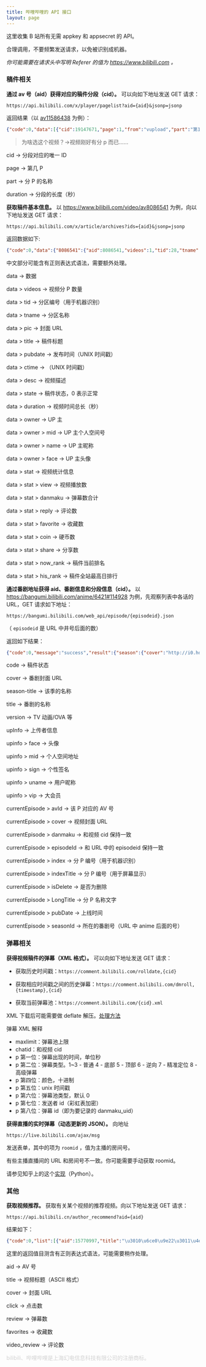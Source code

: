 ```yaml
---
title: 哔哩哔哩的 API 接口
layout: page
---
```


这里收集 B 站所有无需 appkey 和 appsecret 的 API。

<p class=yousa>合理调用，不要频繁发送请求，以免被识别成机器。</p>

_你可能需要在请求头中写明 Referer 的值为 https://www.bilibili.com 。_

### 稿件相关

**通过 av 号（aid）获得对应的稿件分段（cid）。** 可以向如下地址发送 GET 请求：

`https://api.bilibili.com/x/player/pagelist?aid={aid}&jsonp=jsonp`

返回结果（以 [av11586438](https://www.bilibili.com/video/av11586438/) 为例）：

```json
{"code":0,"data":[{"cid":19147671,"page":1,"from":"vupload","part":"第1话  传说的少女","duration":1407,"vid":"","weblink":""},{"cid":19147700,"page":2,"from":"vupload","part":"第2话  朱雀的巫女","duration":1406,"vid":"","weblink":""},{"cid":19147672,"page":3,"from":"vupload","part":"第3话  朱雀七星","duration":1407,"vid":"","weblink":""},{"cid":19147666,"page":4,"from":"vupload","part":"第4话  没有交集的思绪","duration":1407,"vid":"","weblink":""},{"cid":19147679,"page":5,"from":"vupload","part":"第5话  迷惘的心","duration":1407,"vid":"","weblink":""},{"cid":19147680,"page":6,"from":"vupload","part":"第6话  就算牺牲自己","duration":1407,"vid":"","weblink":""},{"cid":19147673,"page":7,"from":"vupload","part":"第7话  归心似箭","duration":1393,"vid":"","weblink":""},{"cid":19147655,"page":8,"from":"vupload","part":"第8话  想见到你","duration":1403,"vid":"","weblink":""},{"cid":19147674,"page":9,"from":"vupload","part":"第9话  看不见的敌人","duration":1407,"vid":"","weblink":""},{"cid":19147681,"page":10,"from":"vupload","part":"第10话  被囚禁的少女","duration":1406,"vid":"","weblink":""},{"cid":19147659,"page":11,"from":"vupload","part":"第11话  青龙的巫女","duration":1407,"vid":"","weblink":""},{"cid":19147667,"page":12,"from":"vupload","part":"第12话  只有你","duration":1407,"vid":"","weblink":""},{"cid":19147656,"page":13,"from":"vupload","part":"第13话  因为爱","duration":1407,"vid":"","weblink":""},{"cid":19147682,"page":14,"from":"vupload","part":"第14话  碉堡之狼","duration":1407,"vid":"","weblink":""},{"cid":19147675,"page":15,"from":"vupload","part":"第15话  复活之乡","duration":1407,"vid":"","weblink":""},{"cid":19147701,"page":16,"from":"vupload","part":"第16话  悲哀的战斗","duration":1407,"vid":"","weblink":""},{"cid":19147687,"page":17,"from":"vupload","part":"第17话  邂逅之音","duration":1407,"vid":"","weblink":""},{"cid":19147657,"page":18,"from":"vupload","part":"第18话  恋慕的陷阱","duration":1407,"vid":"","weblink":""},{"cid":19147660,"page":19,"from":"vupload","part":"第19话  被撕裂的爱","duration":1407,"vid":"","weblink":""},{"cid":19147668,"page":20,"from":"vupload","part":"第20话  没希望的愿望","duration":1407,"vid":"","weblink":""},{"cid":19147702,"page":21,"from":"vupload","part":"第21话  为了保护你","duration":1406,"vid":"","weblink":""},{"cid":19147692,"page":22,"from":"vupload","part":"第22话  再也不分离","duration":1407,"vid":"","weblink":""},{"cid":19147676,"page":23,"from":"vupload","part":"第23话  谋略的预兆","duration":1339,"vid":"","weblink":""},{"cid":19147669,"page":24,"from":"vupload","part":"第24话  火焰的决心","duration":1406,"vid":"","weblink":""},{"cid":19147677,"page":25,"from":"vupload","part":"第25话  爱与悲伤","duration":1407,"vid":"","weblink":""},{"cid":19147658,"page":26,"from":"vupload","part":"第26话  星见祭之夜","duration":1407,"vid":"","weblink":""},{"cid":19147678,"page":27,"from":"vupload","part":"第27话  墓前的誓言","duration":1407,"vid":"","weblink":""},{"cid":19147662,"page":28,"from":"vupload","part":"第28话  古昔之旅","duration":1406,"vid":"","weblink":""},{"cid":19147693,"page":29,"from":"vupload","part":"第29话  开始行动之谜","duration":1407,"vid":"","weblink":""},{"cid":19147683,"page":30,"from":"vupload","part":"第30话  战争的闪光","duration":1406,"vid":"","weblink":""},{"cid":19147663,"page":31,"from":"vupload","part":"第31话  不安的漩涡","duration":1406,"vid":"","weblink":""},{"cid":19147703,"page":32,"from":"vupload","part":"第32话  朱雀的星宿殉难了","duration":1407,"vid":"","weblink":""},{"cid":19147694,"page":33,"from":"vupload","part":"第33话  柳宿永远的别离","duration":1407,"vid":"","weblink":""},{"cid":19147696,"page":34,"from":"vupload","part":"第34话  冰的防人","duration":1406,"vid":"","weblink":""},{"cid":19147684,"page":35,"from":"vupload","part":"第35话  奈落的海市蜃楼","duration":1407,"vid":"","weblink":""},{"cid":19147688,"page":36,"from":"vupload","part":"第36话  被蹂躏的爱","duration":1407,"vid":"","weblink":""},{"cid":19147695,"page":37,"from":"vupload","part":"第37话  幻惑的温情","duration":1325,"vid":"","weblink":""},{"cid":19147690,"page":38,"from":"vupload","part":"第38话  心的黎明","duration":1394,"vid":"","weblink":""},{"cid":19147664,"page":39,"from":"vupload","part":"第39话  妖惑的幻觉","duration":1407,"vid":"","weblink":""},{"cid":19147697,"page":40,"from":"vupload","part":"第40话  虚伪的爱","duration":1407,"vid":"","weblink":""},{"cid":19147652,"page":41,"from":"vupload","part":"第41话  复活的阳光","duration":1407,"vid":"","weblink":""},{"cid":19147665,"page":42,"from":"vupload","part":"第42话  无法越过的阻碍","duration":1407,"vid":"","weblink":""},{"cid":19147685,"page":43,"from":"vupload","part":"第43话  诀别的到来","duration":1407,"vid":"","weblink":""},{"cid":19147689,"page":44,"from":"vupload","part":"第44话  刹那的攻防","duration":1407,"vid":"","weblink":""},{"cid":19147653,"page":45,"from":"vupload","part":"第45话  分歧之光","duration":1407,"vid":"","weblink":""},{"cid":19147654,"page":46,"from":"vupload","part":"第46话  虚实的少年","duration":1407,"vid":"","weblink":""},{"cid":19147661,"page":47,"from":"vupload","part":"第47话  镇魂之空","duration":1407,"vid":"","weblink":""},{"cid":19147698,"page":48,"from":"vupload","part":"第48话  牺牲自己也在所不惜","duration":1407,"vid":"","weblink":""},{"cid":19147699,"page":49,"from":"vupload","part":"第49话  华烛之典","duration":1407,"vid":"","weblink":""},{"cid":19147670,"page":50,"from":"vupload","part":"第50话  赎罪的瞬间","duration":1407,"vid":"","weblink":""},{"cid":19147691,"page":51,"from":"vupload","part":"第51话  被托付的希望","duration":1407,"vid":"","weblink":""},{"cid":19147686,"page":52,"from":"vupload","part":"第52话  为了心爱的人","duration":1388,"vid":"","weblink":""}],"message":"0","ttl":1}
```

> 为啥选这个视频？→视频刚好有分 p 而已……

cid → 分段对应的唯一 ID

page → 第几 P

part → 分 P 的名称

duration → 分段的长度（秒）

**获取稿件基本信息。** 以 <https://www.bilibili.com/video/av8086541> 为例，向以下地址发送 GET 请求：

`https://api.bilibili.com/x/article/archives?ids={aid}&jsonp=jsonp`

返回数据如下:

```json
{"code":0,"data":{"8086541":{"aid":8086541,"videos":1,"tid":28,"tname":"原创音乐","copyright":1,"pic":"http://i1.hdslb.com/bfs/archive/54472f950e8b0aa8e245589e8330bf9e1fd6f9d1.jpg","title":"【泠鸢·原创】泼墨漓江【玖玲】【茜色诗集】","pubdate":1484755580,"ctime":1497413947,"desc":"#茜色诗集#收录曲【伴奏】http://pan.baidu.com/s/1i5qhL5r  乐师联动绫依版：av8088191\n非常开心能找到玖玲合作！往后希望也能够出更多好作品，谢谢冥凰一如既往的帮助，不知道我是不是也有机会去一次漓江~\nSTAFF众多无法写下，详见PV\n#茜色诗集#【专辑相关资讯请看：】http://qr07.cn/B6G1TJ","state":0,"attribute":49152,"duration":306,"rights":{"bp":0,"elec":0,"download":0,"movie":0,"pay":0,"hd5":0,"no_reprint":0},"owner":{"mid":282994,"name":"泠鸢yousa","face":"http://i0.hdslb.com/bfs/face/3cd9998cdb9444528a4e62ed2b4e69d64282dbeb.jpg"},"stat":{"aid":8086541,"view":478942,"danmaku":4452,"reply":3424,"favorite":36764,"coin":35600,"share":5500,"now_rank":0,"his_rank":17,"like":124},"dynamic":""}},"message":"0","ttl":1}
```

<p class=yousa>中文部分可能含有正则表达式语法，需要额外处理。</p>

data → 数据

data > videos → 视频分 P 数量

data > tid → 分区编号（用于机器识别）

data > tname → 分区名称

data > pic → 封面 URL

data > title → 稿件标题

data > pubdate → 发布时间（UNIX 时间戳）

data > ctime → （UNIX 时间戳）

data > desc → 视频描述

data > state → 稿件状态，0 表示正常

data > duration → 视频时间总长（秒）

data > owner → UP 主

data > owner > mid → UP 主个人空间号

data > owner > name → UP 主昵称

data > owner > face → UP 主头像

data > stat → 视频统计信息

data > stat > view → 视频播放数

data > stat > danmaku → 弹幕数合计

data > stat > reply → 评论数

data > stat > favorite → 收藏数

data > stat > coin → 硬币数

data > stat > share → 分享数

data > stat > now_rank → 稿件当前排名

data > stat > his_rank → 稿件全站最高日排行

**通过番剧地址获得 aid、番剧信息和分段信息（cid）。** 以 <https://bangumi.bilibili.com/anime/6421#114928> 为例，先观察列表中各话的 URL，GET 请求如下地址：

`https://bangumi.bilibili.com/web_api/episode/{episodeid}.json`

（ `episodeid` 是 URL 中井号后面的数）

返回如下结果：

```json
{"code":0,"message":"success","result":{"season":{"cover":"http://i0.hdslb.com/bfs/bangumi/a65418c77579dfe5ac361b8aaec28906da7044ac.jpg","season_title":"第二季","title":"阿松 第二季","version":"tv"},"upInfo":{"face":"http://i0.hdslb.com/bfs/face/69ef6861067d6ef637b7c73b77d71c3414996745.jpg","mid":21453565,"sign":"テレビ東京","uname":"TV-TOKYO","vip":{"vipStatus":0,"vipType":2}},"upVipInfo":{"vipStatus":0,"vipType":2},"currentEpisode":{"avId":"14989419","bangumiTitle":"","cover":"http://i1.hdslb.com/bfs/archive/b5a2cbdc033e62597677b3396470ebcdd8c676f1.jpg","danmaku":"24417385","episodeId":114928,"index":"1","indexTitle":"1","isDelete":"0","longTitle":"复活 阿松","mid":"21453565","page":"1","pubDate":"2017-10-03","pubTime":"","published":"1","push":"1","seasonId":6421,"status":2,"weekday":-1}}}
```

code → 稿件状态

cover → 番剧封面 URL

season-title → 该季的名称

title → 番剧的名称

version → TV 动画/OVA 等

upInfo → 上传者信息

upinfo > face → 头像

upinfo > mid → 个人空间地址

upinfo > sign → 个性签名

upinfo > uname → 用户昵称

upinfo > vip → 大会员

currentEpisode > avId → 该 P 对应的 AV 号

currentEpisode > cover → 视频封面 URL

currentEpisode > danmaku → 和视频 cid 保持一致

currentEpisode > episodeId → 和 URL 中的 episodeid 保持一致

currentEpisode > index → 分 P 编号（用于机器识别）

currentEpisode > indexTitle → 分 P 编号（用于屏幕显示）

currentEpisode > isDelete → 是否为删除

currentEpisode > LongTitle → 分 P 名称文字

currentEpisode > pubDate → 上线时间

currentEpisode > seasonId → 所在的番剧号（URL 中 anime 后面的号）

### 弹幕相关

**获得视频稿件的弹幕（XML 格式）。** 可以向如下地址发送 GET 请求：

- 获取历史时间戳：`https://comment.bilibili.com/rolldate,{cid}`

- 获取相应时间戳之间的历史弹幕：`https://comment.bilibili.com/dmroll,{timestamp},{cid}`

- 获取当前弹幕池：`https://comment.bilibili.com/{cid}.xml`

<p><span class=yousa>XML 下载后可能需要做 deflate 解压。</span><a href = https://www.crifan.com/set_accept_encoding_header_to_gzip_deflate_return_messy_code/ target=\_blank>处理方法</a></p>

弹幕 XML 解释

- maxlimit：弹幕池上限
- chatid：和视频 cid
- p 第一位：弹幕出现的时间，单位秒
- p 第二位：弹幕类型。1~3 - 普通 4 - 底部 5 - 顶部 6 - 逆向 7 - 精准定位 8 - 高级弹幕
- p 第四位：颜色，十进制
- p 第五位：unix 时间戳
- p 第六位：弹幕池类型，默认 0
- p 第七位：发送者 id（彩虹表加密）
- p 第八位：弹幕 id（即为要记录的 danmaku_uid）

**获得直播的实时弹幕（动态更新的 JSON）。** 向地址

`https://live.bilibili.com/ajax/msg`

发送表单，其中的项为 `roomid` ，值为主播的房间号。

<p class=yousa>有些主播直播间的 URL 和房间号不一致。你可能需要手动获取 roomid。</p>

请参见知乎上的这个[实现](https://zhuanlan.zhihu.com/p/21360141)（Python）。

### 其他

**获取视频推荐。** 获取有关某个视频的推荐视频。向以下地址发送 GET 请求：

`https://api.bilibili.cn/author_recommend?aid={aid}`

结果如下：

```json
{"code":0,"list":[{"aid":15770997,"title":"\u3010\u6ce0\u9e22\u3011\u4ea4\u7ec7together\u3010\u5355\u4eba\u7248\u3011","cover":"https:\/\/i0.hdslb.com\/bfs\/archive\/0eb6f509d9c332a35ec1b601836eb25ab52335f7.jpg","click":162341,"review":1717,"favorites":8469,"video_review":1579},{"aid":15519586,"title":"\u3010\u6ce0\u9e22\u3011\u7384\u9cb8\u4e4b\u8a93","cover":"https:\/\/i1.hdslb.com\/bfs\/archive\/f891fe01e6e74e4372c35729205767a872902cb0.jpg","click":211526,"review":2991,"favorites":13324,"video_review":1981},{"aid":14816615,"title":"\u3010FGO\u5468\u5e74\u5e86\u3011\u8272\u5f69-\u6ce0\u9e22\u7ffb\u5531","cover":"https:\/\/i2.hdslb.com\/bfs\/archive\/5687e2680e7722344b09d60ab1b1267d54c9f0bb.jpg","click":213991,"review":2601,"favorites":7163,"video_review":1838},{"aid":14927846,"title":"\u3010\u6ce0\u9e22\u00b7\u539f\u521b\u3011\u5c0f\u4e11\u7684\u54c1\u683c\u3010\u602a\u76d7V\u3001Leon\u3011\u3010\u831c\u8272\u8bd7\u96c6\u3011","cover":"https:\/\/i1.hdslb.com\/bfs\/archive\/920c5173cbc86d1f2694c469684f917dbb9f5eb4.jpg","click":277356,"review":3121,"favorites":23018,"video_review":2586},{"aid":14047368,"title":"1.\u3010\u6ce0\u9e22\u3011\u4f60\u66fe\u662f\u5c11\u5e74 MV\u3010\u5f00\u5b66\u8981\u52b1\u5fd7\u3011","cover":"https:\/\/i0.hdslb.com\/bfs\/archive\/a2038725f6c4a41bf4d032844d5fa3d8d4554d63.jpg","click":468301,"review":4412,"favorites":21401,"video_review":6709},{"aid":13203642,"title":"\u3010\u53d6\u7ecf\u8ba1\u5212\u00b7\u539f\u521b\u3011\u65b0\u00b7\u4e5d\u4e5d\u516b\u5341\u4e00\u3010\u6ce0\u9e22\u3011","cover":"https:\/\/i1.hdslb.com\/bfs\/archive\/353bc71791f4661a126ac470ca30d7a59ea8ac6e.jpg","click":2607532,"review":21189,"favorites":237321,"video_review":40778},{"aid":12187193,"title":"\u3010\u6ce0\u9e22\u3011\u6211\u7684\u4e16\u754c\u5df2\u5760\u5165\u7231\u6cb3\u3010AMV\u6388\u6743\u4f7f\u7528\u3011","cover":"https:\/\/i1.hdslb.com\/bfs\/archive\/e7fcd23a3f178df26c3804b1faffe287b317d4b1.jpg","click":371137,"review":3759,"favorites":20221,"video_review":4536},{"aid":11567945,"title":"\u3010\u6ce0\u9e22\u3011\u5728\u5ead\u56ed\u4e2d\u3002","cover":"https:\/\/i2.hdslb.com\/bfs\/archive\/769944b5062ca60f9cb3d162bca1bf2b1cfe2c08.jpg","click":363306,"review":3468,"favorites":24415,"video_review":2801},{"aid":10983593,"title":"\u3010\u6ce0\u9e22\u3011\u91d1\u9c7c\u59ec\u306e\u68a6\u60f3\u3010\u516d\u4e00\u7279\u4f9b\u3011\u3010\u7edf\u6cbb\u4e16\u754c\u4e0d\u53ea\u662f\u8bf4\u8bf4\u800c\u5df2\uff01\u3011","cover":"https:\/\/i1.hdslb.com\/bfs\/archive\/1d83e0ee16ab3eab6ad8dd3a0ec32c810e22f036.jpg","click":235943,"review":2146,"favorites":11054,"video_review":2291},{"aid":10848989,"title":"\u3010\u6ce0\u9e22\u00b7\u539f\u521b\u3011\u4e61\u60c5\u66f2\u3010\u76d6\u76d6\u3011\u3010\u831c\u8272\u8bd7\u96c6\u3011","cover":"https:\/\/i2.hdslb.com\/bfs\/archive\/4c8f1fdd5bfc8e74c2585ae9c7fca69bfdd7719f.jpg","click":229787,"review":1962,"favorites":10947,"video_review":2171},{"aid":10193446,"title":"\u3010\u6ce0\u9e22\u00b7\u4eba\u58f0\u672c\u5bb6\u3011\u68a6\u60f3\u82ad\u83f2\u2606","cover":"https:\/\/i2.hdslb.com\/bfs\/archive\/86e2d5395208c71b0f0afd1b197dae4e0eff0937.jpg","click":183790,"review":2459,"favorites":6046,"video_review":1675},{"aid":9760079,"title":"\u3010\u6ce0\u9e22\u3011\u5c11\u5e74\u4e0e\u5200","cover":"https:\/\/i2.hdslb.com\/bfs\/archive\/36c229151d3129cc0bf337e451485632beda592e.jpg","click":253594,"review":2143,"favorites":10613,"video_review":1384},{"aid":9383750,"title":"\u3010\u6ce0\u9e22\u3011\u7a9d\u8981\u5ba3\u674e\u767d[\u901f\u5f55\u7ffb\u5531-\u674e\u767d]","cover":"https:\/\/i1.hdslb.com\/bfs\/archive\/b4647f86e1086f84b5a02a0b908dc0661e3390b4.jpg","click":363387,"review":2942,"favorites":13587,"video_review":3873},{"aid":9201285,"title":"\u5e73\u5b89\u5947\u5999\u7269\u8bed\u3010\u6ce0\u9e22yousa\/KBShinya\/\u7948Inory\/\u4f51\u53ef\u732b\/\u7384\u89de\/\u4e91\u306e\u6ce3\/\u5947\u7136\/Mario\u3011\u966a\u4f34\u662f\u552f\u4e00\u7684\u7948\u613f","cover":"https:\/\/i2.hdslb.com\/bfs\/archive\/9d0f2551c52d0e201bdcd546367c25883fafacd3.jpg","click":319649,"review":2095,"favorites":26611,"video_review":5660},{"aid":9098914,"title":"\u3010\u6ce0\u9e22\u00b7\u4e1c\u4eac\u5854\u3011\u82b1\u5934\u53f0","cover":"https:\/\/i0.hdslb.com\/bfs\/archive\/b824f460efbe3ed3f61f970a5e2a64cc3fe6ee88.jpg","click":180776,"review":1873,"favorites":9701,"video_review":1275},{"aid":8825394,"title":"\u3010\u7956\u5a05\u00b7\u6ce0\u9e22\u00b7\u6d1b\u8431\u3011\u4e07\u795e\u7eaa\u3010\u4e09\u4eba\u7ffb\u5531\u3011","cover":"https:\/\/i2.hdslb.com\/bfs\/archive\/afd03456c709e7bda3762498f5e542e8eac955d8.png","click":440170,"review":2904,"favorites":25343,"video_review":3884},{"aid":8673782,"title":"\u3010\u6ce0\u9e22\u3011\u9189\u3010\u5ae3\u6c50\u66f2\u7ffb\u5531-\u4f4e\u97f3\u7ec3\u4e60\u4e2d\u2026\u3011","cover":"https:\/\/i1.hdslb.com\/bfs\/archive\/1edf369fff93aa4fe2d6da5e364a4446de14a73e.jpg","click":429323,"review":2975,"favorites":27328,"video_review":3394}]}
```

<p class=yousa>这里的返回值目测含有正则表达式语法，可能需要稍作处理。</p>

aid → AV 号

title → 视频标题（ASCII 格式）

cover → 封面 URL

click → 点击数

review → 弹幕数

favorites → 收藏数

video_review → 评论数

<p style="color:lightgrey">bilibili、哔哩哔哩是上海幻电信息科技有限公司的注册商标。</p>
